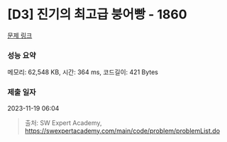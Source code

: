 # [D3] 진기의 최고급 붕어빵 - 1860 

[문제 링크](https://swexpertacademy.com/main/code/problem/problemDetail.do?contestProbId=AV5LsaaqDzYDFAXc) 

### 성능 요약

메모리: 62,548 KB, 시간: 364 ms, 코드길이: 421 Bytes

### 제출 일자

2023-11-19 06:04



> 출처: SW Expert Academy, https://swexpertacademy.com/main/code/problem/problemList.do